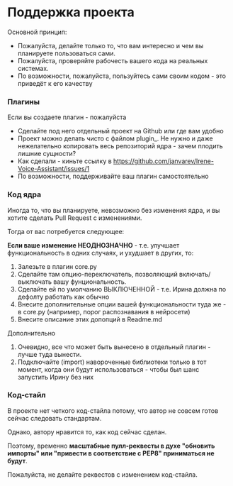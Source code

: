 # Поддержка проекта

Основной принцип:
* Пожалуйста, делайте только то, что вам интересно и чем вы планируете пользоваться сами.
* Пожалуйста, проверяйте рабочесть вашего кода на реальных системах.
* По возможности, пожалуйста, пользуйтесь сами своим кодом - это приведёт к его качеству

### Плагины

Если вы создаете плагин - пожалуйста
* Сделайте под него отдельный проект на Github или где вам удобно
* Проект можно делать чисто с файлом plugin_. Не нужно и даже нежелательно копировать весь репозиторий ядра - зачем плодить лишние сущности?
* Как сделали - киньте ссылку в https://github.com/janvarev/Irene-Voice-Assistant/issues/1
* По возможности, поддерживайте ваш плагин самостоятельно

### Код ядра

Иногда то, что вы планируете, невозможно без изменения ядра,
и вы хотите сделать Pull Request с изменениями.

Тогда от вас потребуется следующее:

**Если ваше изменение НЕОДНОЗНАЧНО** - т.е. улучшает функциональность
в одних случаях, и ухудшает в других, то:
1. Залезьте в плагин core.py
2. Сделайте там опцию-переключатель, позволяющий включать/выключать вашу фунциональность.
3. Сделайте ей по умолчанию ВЫКЛЮЧЕННОЙ - т.е. Ирина должна по дефолту работать как обычно
4. Внесите дополнительные опции вашей функциональности туда же - в core.py (например, порог распознавания в нейросети)
5. Внесите описание этих допопций в Readme.md

Дополнительно
1. Очевидно, все что может быть вынесено в отдельный плагин - лучше туда вынести.
2. Подключайте (import) навороченные библиотеки только в тот момент, когда они будут использоваться - чтобы был шанс запустить Ирину без них


### Код-стайл

В проекте нет четкого код-стайла потому, что автор не совсем готов сейчас следовать стандартам.

Однако, автору нравится то, как код сейчас сделан.

Поэтому, временно **масштабные пулл-реквесты в духе "обновить импорты" или "привести в соответствие с PEP8" приниматься не будут**.

Пожалуйста, не делайте реквестов с изменением код-стайла.

